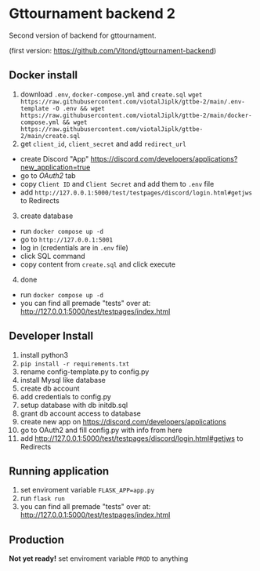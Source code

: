 # Gttournament backend 2
Second version of backend for gttournament.

(first version: https://github.com/Vitond/gttournament-backend)

## Docker install
1. download `.env`, `docker-compose.yml` and `create.sql`
```wget https://raw.githubusercontent.com/viotalJiplk/gttbe-2/main/.env-template -O .env && wget https://raw.githubusercontent.com/viotalJiplk/gttbe-2/main/docker-compose.yml && wget https://raw.githubusercontent.com/viotalJiplk/gttbe-2/main/create.sql```
2. get `client_id`, `client_secret` and add `redirect_url`
 - create Discord "App" https://discord.com/developers/applications?new_application=true
 - go to *OAuth2* tab
 - copy `Client ID` and `Client Secret` and add them to `.env` file
 - add `http://127.0.0.1:5000/test/testpages/discord/login.html#getjws` to Redirects
3. create database
 - run `docker compose up -d`
 - go to `http://127.0.0.1:5001`
 - log in (credentials are in `.env` file)
 - click SQL command
 - copy content from `create.sql` and click execute
4. done
 - run `docker compose up -d`
 - you can find all premade "tests" over at: http://127.0.0.1:5000/test/testpages/index.html

## Developer Install
1. install python3
2. `pip install -r requirements.txt`
3. rename config-template.py to config.py
4. install Mysql like database
5. create db account
6. add credentials to config.py
7. setup database with db initdb.sql
8. grant db account access to database
9. create new app on https://discord.com/developers/applications
10. go to OAuth2 and fill config.py with info from here
11. add http://127.0.0.1:5000/test/testpages/discord/login.html#getjws to Redirects

## Running application
1. set enviroment variable `FLASK_APP=app.py`
2. run `flask run`
3. you can find all premade "tests" over at: http://127.0.0.1:5000/test/testpages/index.html

## Production
**Not yet ready!**
set enviroment variable `PROD` to anything
